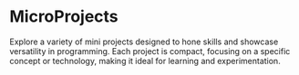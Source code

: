 # MicroProjects
Explore a variety of mini projects designed to hone skills and showcase versatility in programming. Each project is compact, focusing on a specific concept or technology, making it ideal for learning and experimentation.
